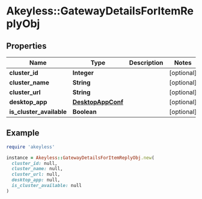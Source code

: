 # Akeyless::GatewayDetailsForItemReplyObj

## Properties

| Name | Type | Description | Notes |
| ---- | ---- | ----------- | ----- |
| **cluster_id** | **Integer** |  | [optional] |
| **cluster_name** | **String** |  | [optional] |
| **cluster_url** | **String** |  | [optional] |
| **desktop_app** | [**DesktopAppConf**](DesktopAppConf.md) |  | [optional] |
| **is_cluster_available** | **Boolean** |  | [optional] |

## Example

```ruby
require 'akeyless'

instance = Akeyless::GatewayDetailsForItemReplyObj.new(
  cluster_id: null,
  cluster_name: null,
  cluster_url: null,
  desktop_app: null,
  is_cluster_available: null
)
```

